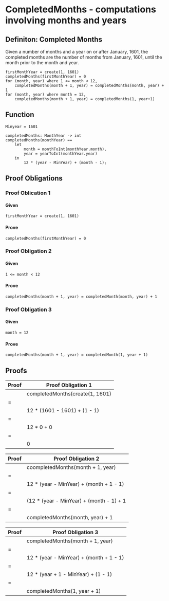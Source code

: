 # CompletedMonths - computations involving months and years

## Definiton: Completed Months

Given a number of months and a year on or after January, 1601, the completed months are the number of months from January, 1601, until the month prior to the month and year.

```vdm-sl
firstMonthYear = create(1, 1601)
completedMonths(firstMonthYear) = 0
for (month, year) where 1 <= month < 12,
    completedMonths(month + 1, year) = completedMonths(month, year) + 1  
for (month, year) where month = 12,  
    completedMonths(month + 1, year) = completedMonths(1, year+1)
```

## Function

```vdm-sl
Minyear = 1601

completedMonths: MonthYear -> int 
completedMonths(monthYear) == 
    let
        month = monthToInt(monthYear.month),
        year = yearToInt(monthYear.year)
    in
        12 * (year - MinYear) + (month - 1);
```

## Proof Obligations

### Proof Oblication 1

#### Given

```vdm-sl
firstMonthYear = create(1, 1601)
```

#### Prove

```vdm-sl
completedMonths(firstMonthYear) = 0
```

### Proof Obligation 2

#### Given

```vdm-sl
1 <= month < 12 
```

#### Prove

```vdm-sl
completedMonths(month + 1, year) = completedMonth(month, year) + 1
```

### Proof Obligation 3

#### Given

```vdm-sl
month = 12
```

#### Prove

```vdm-sl
completedMonths(month + 1, year) = completedMonth(1, year + 1)
```

## Proofs

| **Proof** | Proof Obligation 1|
| --- | ---                     |
|     | completedMonths(create(1, 1601) |
| =   | <substitution in function>    |
|     | 12 * (1601 - 1601) + (1 - 1) |
| =   | <reduction> |
|     | 12 * 0 + 0 |
| =   | <reduction> |
|     | 0 |

| **Proof** | Proof Obligation 2 |
| --- | --- |
|     | coompletedMonths(month + 1, year) |
| =   | <substitution in function> |
|     | 12 * (year - MinYear) + (month + 1 - 1) |
| =   | <rearrangement> |
|     | (12 * (year - MinYear) + (month - 1) + 1 |
| =   | <substitution> |
|     | completedMonths(month, year) + 1

| **Proof** | Proof Obligation 3 |
| --- | --- |
|     | completedMonths(month + 1, year) |
| =   |   <substitution>
|     | 12 * (year - MinYear) + (month + 1 - 1) |
| =   |   <rearrangement and month = 12> |
|     | 12 * (year + 1 - MinYear) + (1 - 1) |
| =   |   <substitution> |
|     | completedMonths(1, year + 1)
